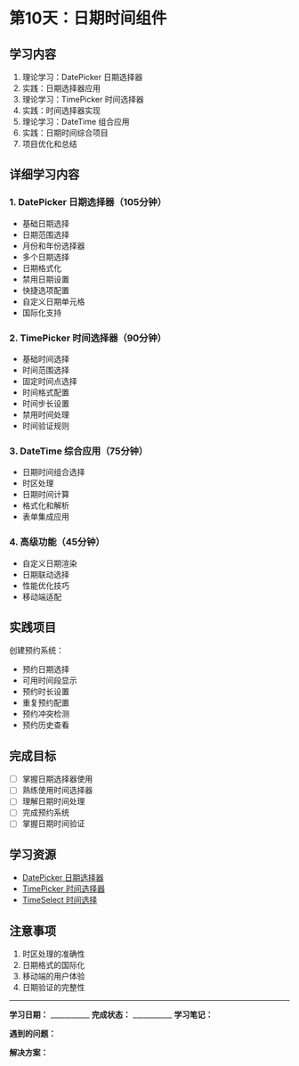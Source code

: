 # 第10天：日期时间组件

## 学习内容
1. 理论学习：DatePicker 日期选择器
2. 实践：日期选择器应用
3. 理论学习：TimePicker 时间选择器
4. 实践：时间选择器实现
5. 理论学习：DateTime 组合应用
6. 实践：日期时间综合项目
7. 项目优化和总结

## 详细学习内容

### 1. DatePicker 日期选择器（105分钟）
- 基础日期选择
- 日期范围选择
- 月份和年份选择器
- 多个日期选择
- 日期格式化
- 禁用日期设置
- 快捷选项配置
- 自定义日期单元格
- 国际化支持

### 2. TimePicker 时间选择器（90分钟）
- 基础时间选择
- 时间范围选择
- 固定时间点选择
- 时间格式配置
- 时间步长设置
- 禁用时间处理
- 时间验证规则

### 3. DateTime 综合应用（75分钟）
- 日期时间组合选择
- 时区处理
- 日期时间计算
- 格式化和解析
- 表单集成应用

### 4. 高级功能（45分钟）
- 自定义日期渲染
- 日期联动选择
- 性能优化技巧
- 移动端适配

## 实践项目
创建预约系统：
- 预约日期选择
- 可用时间段显示
- 预约时长设置
- 重复预约配置
- 预约冲突检测
- 预约历史查看

## 完成目标
- [ ] 掌握日期选择器使用
- [ ] 熟练使用时间选择器
- [ ] 理解日期时间处理
- [ ] 完成预约系统
- [ ] 掌握日期时间验证

## 学习资源
- [DatePicker 日期选择器](https://element-plus.org/zh-CN/component/date-picker.html)
- [TimePicker 时间选择器](https://element-plus.org/zh-CN/component/time-picker.html)
- [TimeSelect 时间选择](https://element-plus.org/zh-CN/component/time-select.html)

## 注意事项
1. 时区处理的准确性
2. 日期格式的国际化
3. 移动端的用户体验
4. 日期验证的完整性

---

**学习日期：** ___________
**完成状态：** ___________
**学习笔记：**



**遇到的问题：**



**解决方案：**